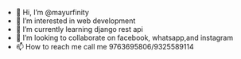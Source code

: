 - 👋 Hi, I’m @mayurfinity
- 👀 I’m interested in web development
- 🌱 I’m currently learning django rest api
- 💞️ I’m looking to collaborate on facebook, whatsapp,and instagram  
- 📫 How to reach me call me 9763695806/9325589114

<!---
mayurfinity/mayurfinity is a ✨ special ✨ repository because its `README.md` (this file) appears on your GitHub profile.
You can click the Preview link to take a look at your changes.
--->
